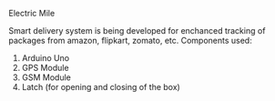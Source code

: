 Electric Mile 


Smart delivery system is being developed for enchanced tracking of packages from amazon, flipkart, zomato, etc. 
Components used:
1. Arduino Uno 
2. GPS Module
3. GSM Module 
4. Latch (for opening and closing of the box)
